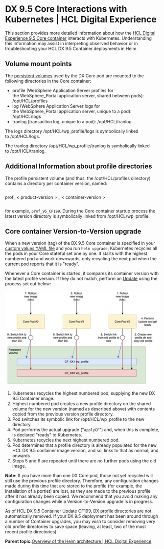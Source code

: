 # DX 9.5 Core Interactions with Kubernetes \| HCL Digital Experience

This section provides more detailed information about how the [HCL Digital Experience 9.5 Core container](deploy_applications_using_helm.md#) interacts with Kubernetes. Understanding this information may assist in interpreting observed behavior or in troubleshooting your HCL DX 9.5 Container deployments in Helm.

## Volume mount points

The [persistent volumes](persistent_volumes_helm.md) used by the DX Core pod are mounted to the following directories in the Core container:

-   profile \(WebSphere Application Server profiles for the WebSphere\_Portal application server, shared between pods\): /opt/HCL/profiles
-   log \(WebSphere Application Server logs for the WebSphere\_Portal application server, unique to a pod\): /opt/HCL/logs
-   tranlog \(transaction log, unique to a pod\): /opt/HCL/tranlog

The logs directory /opt/HCL/wp\_profile/logs is symbolically linked to /opt/HCL/logs. 

The tranlog directory /opt/HCL/wp\_profile/tranlog is symbolically linked to /opt/HCL/tranlog.

## Additional Information about profile directories

The profile persistent volume \(and thus, the /opt/HCL/profiles directory\) contains a directory per container version, named:

```
```
prof_ < product-version > _ < container-version >
```
```

for example, `prof_95_CF199`. During the Core container startup process the latest version directory is symbolically linked from /opt/HCL/wp\_profile.

## Core container Version-to-Version upgrade

When a new version \(tag\) of the DX 9.5 Core container is specified in your [custom values YAML file](helm_planning_deployment.md) and you run `helm upgrade`, Kubernetes recycles all the pods in your Core stateful set one by one. It starts with the highest numbered pod and work downwards, only recycling the next pod when the current pod reports that it is "ready".

Whenever a Core container is started, it compares its container version with the latest profile version. If they do not match, perform an [Update](helm_update_deployment.md) using the process set out below:

![../../../../Desktop/Core_container_Version-to-Version_upgrade.png](../images/Core_container_Version-to-Version_upgrade.png)

1.  Kubernetes recycles the highest numbered pod, supplying the new DX 9.5 Container image.
2.  Highest numbered pod creates a new profile directory on the shared volume for the new version \(named as described above\) with contents copied from the previous version profile directory.
3.  Pod switches its symbolic link for /opt/HCL/wp\_profile to the new directory.
4.  Pod performs the actual upgrade \("`applyCF`"\) and, when this is complete, is declared "ready" to Kubernetes.
5.  Kubernetes recycles the next highest numbered pod.
6.  Pod determines that a profile directory is already populated for the new HCL DX 9.5 container image version, and so, links to that as normal; and onwards
7.  Steps 5 and 6 are repeated until there are no further pods using the old image.

**Note:** If you have more than one DX Core pod, those not yet recycled will still use the previous profile directory. Therefore, any configuration changes made during this time that are stored to the profile \(for example, the installation of a portlet\) are lost, as they are made to the previous profile after it has already been copied. We recommend that you avoid making any configuration changes while a Version-to-Version upgrade is in progress.

As of HCL DX 9.5 Container Update CF199, DX profile directories are not automatically removed. If your DX 9.5 deployment has been around through a number of Container upgrades, you may wish to consider removing very old profile directories to save space \(leaving, at least, two of the most recent profile directories\).

**Parent topic:**[Overview of the Helm architecture \| HCL Digital Experience](../containerization/helm_overview.md)


